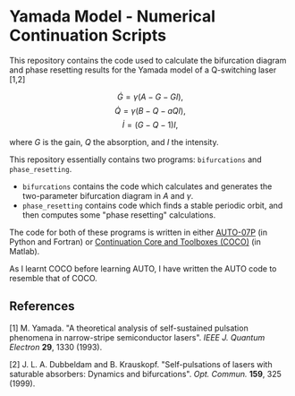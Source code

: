 # Yamada Model - Numerical Continuation Scripts

This repository contains the code used to calculate the bifurcation diagram and phase resetting results for the Yamada model of a Q-switching laser [1,2]

$$ \dot{G} = \gamma ( A - G - G I ) ,$$
$$ \dot{Q} = \gamma ( B - Q - a Q I ) ,$$
$$ \dot{I} = ( G - Q - 1 ) I ,$$

where $G$ is the gain, $Q$ the absorption, and $I$ the intensity.

This repository essentially contains two programs: `bifurcations` and `phase_resetting`. 
- `bifurcations` contains the code which calculates and generates the two-parameter bifurcation diagram in $A$ and $\gamma$. 
- `phase_resetting` contains code which finds a stable periodic orbit, and then computes some "phase resetting" calculations. 

The code for both of these programs is written in either [AUTO-07P](https://www.github.com/auto-07p/auto-07p/) (in Python and Fortran) or [Continuation Core and Toolboxes (COCO)](https://sourceforge.net/projects/cocotools/) (in Matlab). 

As I learnt COCO before learning AUTO, I have written the AUTO code to resemble that of COCO.

## References
[1] M. Yamada. "A theoretical analysis of self-sustained pulsation phenomena in narrow-stripe semiconductor lasers". *IEEE J. Quantum Electron* **29**, 1330 (1993).

[2] J. L. A. Dubbeldam and B. Krauskopf. "Self-pulsations of lasers with saturable absorbers: Dynamics and bifurcations". *Opt. Commun.* **159**, 325 (1999).